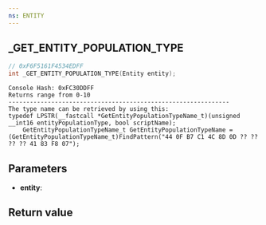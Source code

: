 ```yaml
---
ns: ENTITY
---
```

## _GET_ENTITY_POPULATION_TYPE

```c
// 0xF6F5161F4534EDFF
int _GET_ENTITY_POPULATION_TYPE(Entity entity);
```

```
Console Hash: 0xFC30DDFF  
Returns range from 0-10  
--------------------------------------------------------------  
The type name can be retrieved by using this:  
typedef LPSTR(__fastcall *GetEntityPopulationTypeName_t)(unsigned __int16 entityPopulationType, bool scriptName);  
	GetEntityPopulationTypeName_t GetEntityPopulationTypeName = (GetEntityPopulationTypeName_t)FindPattern("44 0F B7 C1 4C 8D 0D ?? ?? ?? ?? 41 83 F8 07");  
```

## Parameters
* **entity**: 

## Return value
